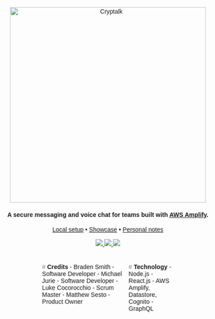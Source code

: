 <script>@import url('https://fonts.googleapis.com/css2?family=Titillium+Web:ital,wght@0,200;0,300;0,400;0,600;0,700;0,900;1,200;1,300;1,400;1,600;1,700&display=swap');
</script>

<style>
body {
	font-family: 'Titillium Web', sans-serif;
}

Hash {
	color: grey;
}

.infoContainer {
	display: flex;
    flex-direction: row;
    justify-content: space-between;
    height: 10ex;
	margin: 5ex 0ex 10ex 0ex;
    padding: 0 20% 0 20%;
}

.infoContainer > h4 {
	float: right;
}

.spacer {
	border-bottom: 1px solid rgba(255, 255, 255, 0.1);
}
</style>

<div align="center">
    <img src="https://i.imgur.com/vUI6rcQ.png" alt="Cryptalk" width="450">
</div>

<h4 align="center">A secure messaging and voice chat for teams built with <a href="https://aws.amazon.com/amplify/" target="_blank">AWS Amplify</a>.</h4>

<p align="center">
  <a href="#local-setup">Local setup</a> •
  <a href="#showcase">Showcase</a> •
  <a href="#personal-notes">Personal notes</a>
</p>

<div align="center">
  <a href="https://github.com/mikejwork/COSC2408-2150-Capstone-TEAM07/releases/tag/v0.1">
      <img src="https://img.shields.io/badge/Release-v0.1_(prerelease)-orange"/>
  </a>
  <a href="https://github.com/mikejwork/COSC2408-2150-Capstone-TEAM07/releases/tag/v0.2">
      <img src="https://img.shields.io/badge/Release-v0.2-9cf"/>
  </a>
  <a href="https://github.com/mikejwork/COSC2408-2150-Capstone-TEAM07/releases/tag/v0.3">
      <img src="https://img.shields.io/badge/Release-v0.3-9cf"/>
  </a>
</div>

<div class="infoContainer">
	<div>
    	<Hash>#</Hash> <strong>Credits</strong>
          	- Braden Smith - Software Developer
          	- Michael Jurie - Software Developer
          	- Luke Cocorocchio - Scrum Master
          	- Matthew Sesto - Product Owner
    </div>
    <div>
    	<Hash>#</Hash> <strong>Technology</strong>
 			- Node.js
 			- React.js
 			- AWS Amplify, Datastore, Cognito
            - GraphQL
    </div>
</div>

<div class="spacer"/>
